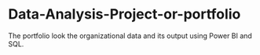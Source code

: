 # Data-Analysis-Project-or-portfolio
The portfolio look the organizational  data and its output using Power BI and SQL.
